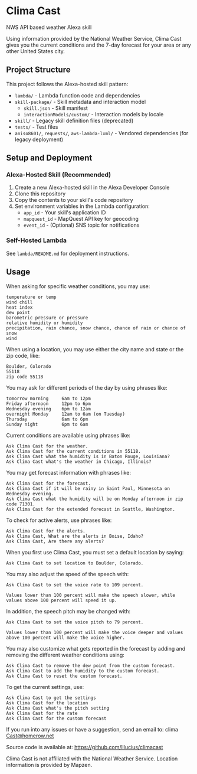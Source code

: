 # Clima Cast
NWS API based weather Alexa skill

Using information provided by the National Weather Service, Clima Cast gives you the current conditions and the 7-day forecast for your area or any other United States city.

## Project Structure

This project follows the Alexa-hosted skill pattern:

- `lambda/` - Lambda function code and dependencies
- `skill-package/` - Skill metadata and interaction model
  - `skill.json` - Skill manifest
  - `interactionModels/custom/` - Interaction models by locale
- `skill/` - Legacy skill definition files (deprecated)
- `tests/` - Test files
- `aniso8601/`, `requests/`, `aws-lambda-lxml/` - Vendored dependencies (for legacy deployment)

## Setup and Deployment

### Alexa-Hosted Skill (Recommended)

1. Create a new Alexa-hosted skill in the Alexa Developer Console
2. Clone this repository
3. Copy the contents to your skill's code repository
4. Set environment variables in the Lambda configuration:
   - `app_id` - Your skill's application ID
   - `mapquest_id` - MapQuest API key for geocoding
   - `event_id` - (Optional) SNS topic for notifications

### Self-Hosted Lambda

See `lambda/README.md` for deployment instructions.

## Usage

When asking for specific weather conditions, you may use:

    temperature or temp
    wind chill
    heat index
    dew point
    barometric pressure or pressure
    relative humidity or humidity
    precipitation, rain chance, snow chance, chance of rain or chance of snow
    wind

When using a location, you may use either the city name and state or the zip code, like:

    Boulder, Colorado
    55118
    zip code 55118

You may ask for different periods of the day by using phrases like:

    tomorrow morning     6am to 12pm
    Friday afternoon     12pm to 6pm
    Wednesday evening    6pm to 12am
    overnight Monday     12am to 6am (on Tuesday)
    Thursday             6am to 6pm
    Sunday night         6pm to 6am

Current conditions are available using phrases like:

    Ask Clima Cast for the weather.
    Ask Clima Cast for the current conditions in 55118.
    Ask Clima Cast what the humidity is in Baton Rouge, Louisiana?
    Ask Clima Cast what's the weather in Chicago, Illinois?

You may get forecast information with phrases like:

    Ask Clima Cast for the forecast.
    Ask Clima Cast if it will be rainy in Saint Paul, Minnesota on Wednesday evening.
    Ask Clima Cast what the humidity will be on Monday afternoon in zip code 71301.
    Ask Clima Cast for the extended forecast in Seattle, Washington.

To check for active alerts, use phrases like:

    Ask Clima Cast for the alerts.
    Ask Clima Cast, What are the alerts in Boise, Idaho?
    Ask Clima Cast, Are there any alerts?

When you first use Clima Cast, you must set a default location by saying:

    Ask Clima Cast to set location to Boulder, Colorado.

You may also adjust the speed of the speech with:

    Ask Clima Cast to set the voice rate to 109 percent.

    Values lower than 100 percent will make the speech slower, while values above 100 percent will speed it up.

In addition, the speech pitch may be changed with:

    Ask Clima Cast to set the voice pitch to 79 percent.

    Values lower than 100 percent will make the voice deeper and values above 100 percent will make the voice higher.

You may also customize what gets reported in the forecast by adding and removing the different weather conditions using:

    Ask Clima Cast to remove the dew point from the custom forecast.
    Ask Clima Cast to add the humidity to the custom forecast.
    Ask Clima Cast to reset the custom forecast.

To get the current settings, use:

    Ask Clima Cast to get the settings
    Ask Clima Cast for the location
    Ask Clima Cast what's the pitch setting
    Ask Clima Cast for the rate
    Ask Clima Cast for the custom forecast

If you run into any issues or have a suggestion, send an email to: clima Cast@homerow.net

Source code is available at: https://github.com/lllucius/climacast

Clima Cast is not affiliated with the National Weather Service.
Location information is provided by Mapzen.

